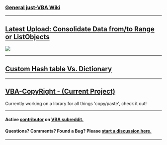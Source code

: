 ### [General just-VBA Wiki](https://github.com/lopperman/VBA-pbUtil/wiki)
***
## [Latest Upload: Consolidate Data from/to Range or ListObjects](https://github.com/lopperman/just-VBA/tree/main/MatchMoveConsolidate)
![](https://github.com/lopperman/just-VBA/blob/main/MatchMoveConsolidate/ConsolidateDataBanner.png?raw=true)
***
## [Custom Hash table Vs. Dictionary](https://github.com/lopperman/just-VBA/tree/main/DictionaryVsHashTable)
***
## [VBA-CopyRight - (Current Project)](https://github.com/lopperman/just-VBA/wiki/VBA-CopyRight)
Currently working on a library for all things 'copy/paste', check it out!
***
#### Active [contributor](https://www.reddit.com/user/ITFuture/posts/) on [VBA subreddit.](https://www.reddit.com/user/ITFuture)
#### Questions?  Comments?  Found a Bug?  Please [start a discussion here.](https://github.com/lopperman/VBA-pbUtil/discussions/1#discussion-4166784)
***

